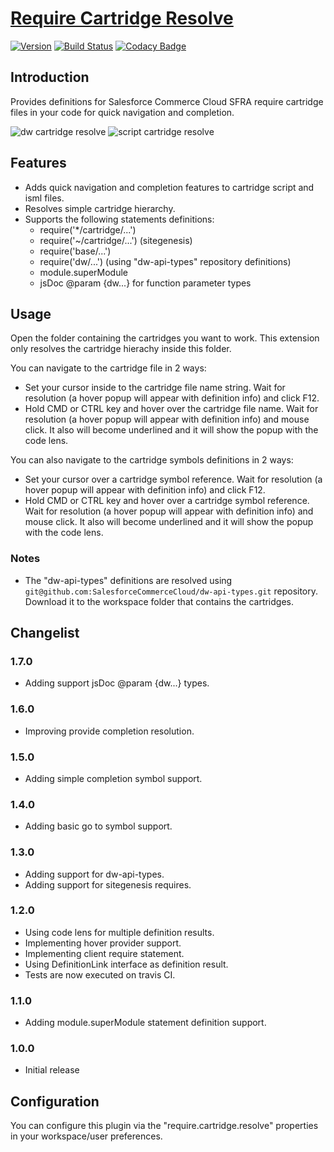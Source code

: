 # [Require Cartridge Resolve](https://github.com/pikamachu/pika-vscode-require-cartridge-resolve)

[![Version](https://vsmarketplacebadge.apphb.com/version/pikamachu.require-cartridge-resolve.svg)](https://marketplace.visualstudio.com/items?itemName=pikamachu.require-cartridge-resolve)
[![Build Status](https://img.shields.io/travis/pikamachu/pika-vscode-require-cartridge-resolve/master.svg)](https://travis-ci.org/pikamachu/pika-vscode-require-cartridge-resolve)
[![Codacy Badge](https://api.codacy.com/project/badge/Grade/7a5d465f487e4f55a8e50e8201cc69b1)](https://www.codacy.com/project/antonio.marin.jimenez/pika-vscode-require-cartridge-resolve/dashboard?utm_source=github.com&amp;utm_medium=referral&amp;utm_content=pikamachu/pika-vscode-require-cartridge-resolve&amp;utm_campaign=Badge_Grade_Dashboard)

## Introduction

Provides definitions for Salesforce Commerce Cloud SFRA require cartridge files in your code for quick navigation and completion.

![dw cartridge resolve](https://raw.githubusercontent.com/pikamachu/pika-vscode-require-cartridge-resolve/master/images/dwCartridgeResolve.png)
![script cartridge resolve](https://raw.githubusercontent.com/pikamachu/pika-vscode-require-cartridge-resolve/master/images/scriptCartridgeResolve.png)

## Features

  - Adds quick navigation and completion features to cartridge script and isml files.
  - Resolves simple cartridge hierarchy.
  - Supports the following statements definitions:
    - require('*/cartridge/...')
    - require('~/cartridge/...') (sitegenesis)
    - require('base/...')
    - require('dw/...') (using "dw-api-types" repository definitions)
    - module.superModule
    - jsDoc @param {dw...} for function parameter types

## Usage

Open the folder containing the cartridges you want to work. This extension only resolves the cartridge hierachy inside this folder.

You can navigate to the cartridge file in 2 ways:

  - Set your cursor inside to the cartridge file name string. Wait for resolution (a hover popup will appear with definition info) and click F12.
  - Hold CMD or CTRL key and hover over the cartridge file name. Wait for resolution (a hover popup will appear with definition info) and mouse click. It also will become underlined and it will show the popup with the code lens.

You can also navigate to the cartridge symbols definitions in 2 ways:

  - Set your cursor over a cartridge symbol reference. Wait for resolution (a hover popup will appear with definition info) and click F12.
  - Hold CMD or CTRL key and hover over a cartridge symbol reference. Wait for resolution (a hover popup will appear with definition info) and mouse click. It also will become underlined and it will show the popup with the code lens.

### Notes

  - The "dw-api-types" definitions are resolved using `git@github.com:SalesforceCommerceCloud/dw-api-types.git` repository. Download it to the workspace folder that contains the cartridges.

## Changelist

### 1.7.0

  - Adding support jsDoc @param {dw...} types.

### 1.6.0

  - Improving provide completion resolution.

### 1.5.0

  - Adding simple completion symbol support.

### 1.4.0

  - Adding basic go to symbol support.

### 1.3.0

  - Adding support for dw-api-types.
  - Adding support for sitegenesis requires.

### 1.2.0

  - Using code lens for multiple definition results.
  - Implementing hover provider support.
  - Implementing client require statement.
  - Using DefinitionLink interface as definition result.
  - Tests are now executed on travis CI.

### 1.1.0

  - Adding module.superModule statement definition support.

### 1.0.0

  - Initial release

## Configuration

You can configure this plugin via the "require.cartridge.resolve" properties in your workspace/user preferences.
